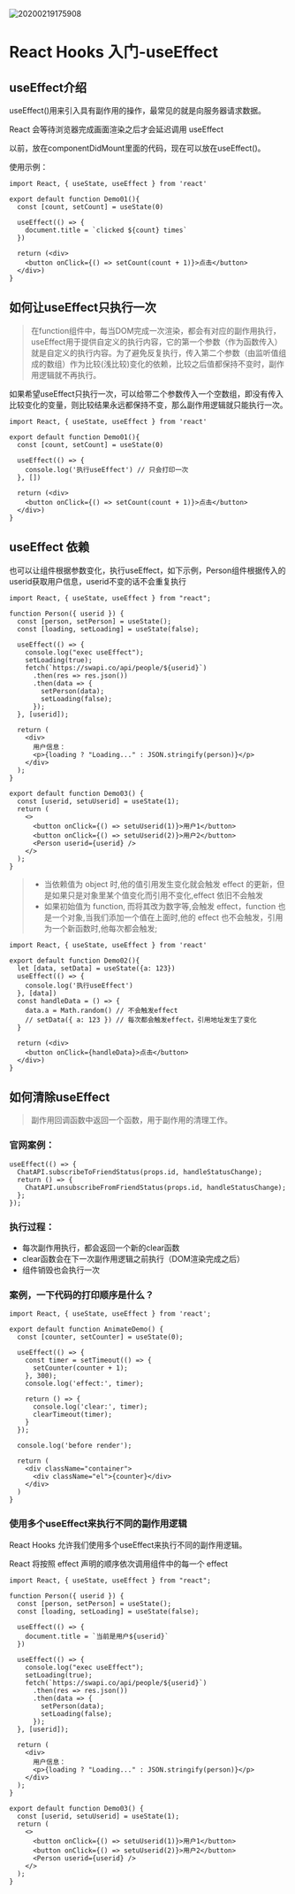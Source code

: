 ![20200219175908](http://i.simbel.cn/note/20200219175908.png)
# React Hooks 入门-useEffect

## useEffect介绍

useEffect()用来引入具有副作用的操作，最常见的就是向服务器请求数据。

React 会等待浏览器完成画面渲染之后才会延迟调用 useEffect

以前，放在componentDidMount里面的代码，现在可以放在useEffect()。

使用示例：
```
import React, { useState, useEffect } from 'react'

export default function Demo01(){
  const [count, setCount] = useState(0)

  useEffect(() => {
    document.title = `clicked ${count} times`
  })

  return (<div>
    <button onClick={() => setCount(count + 1)}>点击</button>
  </div>)
}
```

## 如何让useEffect只执行一次
> 在function组件中，每当DOM完成一次渲染，都会有对应的副作用执行，useEffect用于提供自定义的执行内容，它的第一个参数（作为函数传入）就是自定义的执行内容。为了避免反复执行，传入第二个参数（由监听值组成的数组）作为比较(浅比较)变化的依赖，比较之后值都保持不变时，副作用逻辑就不再执行。

如果希望useEffect只执行一次，可以给带二个参数传入一个空数组，即没有传入比较变化的变量，则比较结果永远都保持不变，那么副作用逻辑就只能执行一次。

```
import React, { useState, useEffect } from 'react'

export default function Demo01(){
  const [count, setCount] = useState(0)

  useEffect(() => {
    console.log('执行useEffect') // 只会打印一次
  }, [])

  return (<div>
    <button onClick={() => setCount(count + 1)}>点击</button>
  </div>)
}
```

## useEffect 依赖

也可以让组件根据参数变化，执行useEffect，如下示例，Person组件根据传入的userid获取用户信息，userid不变的话不会重复执行

```
import React, { useState, useEffect } from "react";

function Person({ userid }) {
  const [person, setPerson] = useState();
  const [loading, setLoading] = useState(false);

  useEffect(() => {
    console.log("exec useEffect");
    setLoading(true);
    fetch(`https://swapi.co/api/people/${userid}`)
      .then(res => res.json())
      .then(data => {
        setPerson(data);
        setLoading(false);
      });
  }, [userid]);

  return (
    <div>
      用户信息：
      <p>{loading ? "Loading..." : JSON.stringify(person)}</p>
    </div>
  );
}

export default function Demo03() {
  const [userid, setuUserid] = useState(1);
  return (
    <>
      <button onClick={() => setuUserid(1)}>用户1</button>
      <button onClick={() => setuUserid(2)}>用户2</button>
      <Person userid={userid} />
    </>
  );
}

```

> * 当依赖值为 object 时,他的值引用发生变化就会触发 effect 的更新，但是如果只是对象里某个值变化而引用不变化,effect 依旧不会触发
> * 如果初始值为 function, 而将其改为数字等,会触发 effect，function 也是一个对象,当我们添加一个值在上面时,他的 effect 也不会触发，引用为一个新函数时,他每次都会触发;

```
import React, { useState, useEffect } from 'react'

export default function Demo02(){
  let [data, setData] = useState({a: 123})
  useEffect(() => {
    console.log('执行useEffect')
  }, [data])
  const handleData = () => {
    data.a = Math.random() // 不会触发effect
    // setData({ a: 123 }) // 每次都会触发effect，引用地址发生了变化
  }

  return (<div>
    <button onClick={handleData}>点击</button>
  </div>)
}
```

## 如何清除useEffect

> 副作用回调函数中返回一个函数，用于副作用的清理工作。

### 官网案例：
```
useEffect(() => {
  ChatAPI.subscribeToFriendStatus(props.id, handleStatusChange);
  return () => {
    ChatAPI.unsubscribeFromFriendStatus(props.id, handleStatusChange);
  };
});
```
### 执行过程：
  * 每次副作用执行，都会返回一个新的clear函数
  * clear函数会在下一次副作用逻辑之前执行（DOM渲染完成之后）
  * 组件销毁也会执行一次

### 案例，一下代码的打印顺序是什么？

```
import React, { useState, useEffect } from 'react';

export default function AnimateDemo() {
  const [counter, setCounter] = useState(0);

  useEffect(() => {
    const timer = setTimeout(() => {
      setCounter(counter + 1);
    }, 300);
    console.log('effect:', timer);

    return () => {
      console.log('clear:', timer);
      clearTimeout(timer);
    }
  });

  console.log('before render');

  return (
    <div className="container">
      <div className="el">{counter}</div>
    </div>
  )
}
```

### 使用多个useEffect来执行不同的副作用逻辑

React Hooks 允许我们使用多个useEffect来执行不同的副作用逻辑。

React 将按照 effect 声明的顺序依次调用组件中的每一个 effect

```
import React, { useState, useEffect } from "react";

function Person({ userid }) {
  const [person, setPerson] = useState();
  const [loading, setLoading] = useState(false);

  useEffect(() => {
    document.title = `当前是用户${userid}`
  })

  useEffect(() => {
    console.log("exec useEffect");
    setLoading(true);
    fetch(`https://swapi.co/api/people/${userid}`)
      .then(res => res.json())
      .then(data => {
        setPerson(data);
        setLoading(false);
      });
  }, [userid]);

  return (
    <div>
      用户信息：
      <p>{loading ? "Loading..." : JSON.stringify(person)}</p>
    </div>
  );
}

export default function Demo03() {
  const [userid, setuUserid] = useState(1);
  return (
    <>
      <button onClick={() => setuUserid(1)}>用户1</button>
      <button onClick={() => setuUserid(2)}>用户2</button>
      <Person userid={userid} />
    </>
  );
}

```

